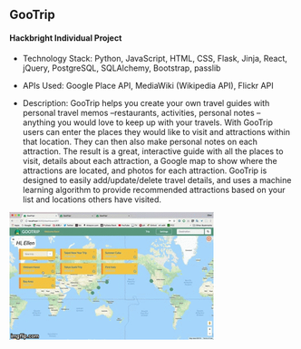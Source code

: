 ## GooTrip

#### Hackbright Individual Project

- Technology Stack:
Python, JavaScript, HTML, CSS, Flask, Jinja, React, jQuery, PostgreSQL, SQLAlchemy, Bootstrap, passlib

- APIs Used:
Google Place API, MediaWiki (Wikipedia API), Flickr API

- Description: GooTrip helps you create your own travel guides with personal travel memos –restaurants, activities, personal notes – anything you would love to keep up with your travels. With GooTrip users can enter the places they would like to visit and attractions within that location. They can then also make personal notes on each attraction. The result is a great, interactive guide with all the places to visit, details about each attraction, a Google map to show where the attractions are located, and photos for each attraction. GooTrip is designed to easily add/update/delete travel details, and uses a machine learning algorithm to provide recommended attractions based on your list and locations others have visited.

![demo](static/demo.gif)